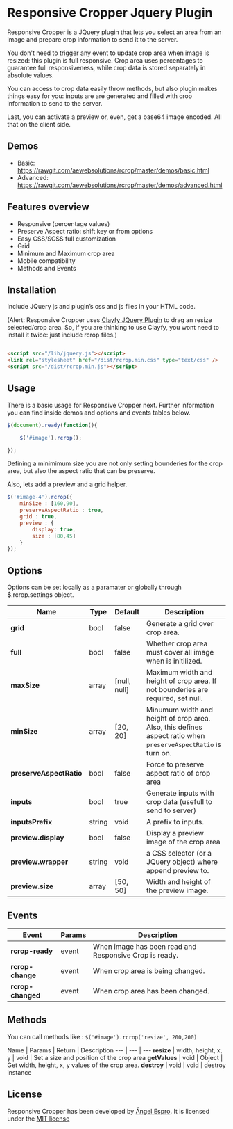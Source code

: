 # Responsive Cropper Jquery Plugin

Responsive Cropper is a JQuery plugin that lets you select an area from an image and prepare crop information to send it to the server.

You don't need to trigger any event to update crop area when image is resized: this plugin is full responsive.
Crop area uses percentages to guarantee full responsiveness, while crop data is stored separately in absolute values.

You can access to crop data easily throw methods, but also plugin makes things easy for you: inputs are are generated and filled with crop information to send to the server.

Last, you can activate a preview or, even, get a base64 image encoded. All that on the client side.


## Demos

- Basic: https://rawgit.com/aewebsolutions/rcrop/master/demos/basic.html
- Advanced: https://rawgit.com/aewebsolutions/rcrop/master/demos/advanced.html

## Features overview

- Responsive (percentage values)
- Preserve Aspect ratio: shift key or from options
- Easy CSS/SCSS full customization
- Grid
- Minimum and Maximum crop area
- Mobile compatibility
- Methods and Events

## Installation

Include JQuery js and plugin’s css and js files in your HTML code.

(Alert: Responsive Cropper uses [Clayfy JQuery Plugin](https://github.com/aewebsolutions/clayfy/) to drag an resize selected/crop area. So, if you are thinking to use Clayfy, you wont need to install it twice: just include rcrop files.)

```html

<script src="/lib/jquery.js"></script> 
<link rel="stylesheet" href="/dist/rcrop.min.css" type="text/css" /> 
<script src="/dist/rcrop.min.js"></script> 

```

## Usage

There is a basic usage for Responsive Cropper next. Further information you can find inside demos and options and events tables below.

```javascript
$(document).ready(function(){

    $('#image').rcrop();

});
```

Defining a minimimum size you are not only setting bounderies for the crop area, but also the aspect ratio that can be preserve.

Also, lets add a preview and a grid helper.

```javascript
$('#image-4').rcrop({
    minSize : [160,90],
    preserveAspectRatio : true,
    grid : true,
    preview : {
        display: true,
        size : [80,45]
    }
});
```

## Options
Options can be set locally as a paramater or globally through $.rcrop.settings object.


Name | Type | Default | Description
--- | --- | --- | ---
**grid** | bool | false |  Generate a grid over crop area.
**full** | bool | false |  Whether crop area must cover all image when is initilized.
**maxSize** | array | [null, null] | Maximum width and height of crop area. If not bounderies are required, set null.
**minSize** | array | [20, 20] | Minumum width and height of crop area. Also, this defines aspect ratio when `preserveAspectRatio` is turn on.
**preserveAspectRatio** | bool | false | Force to preserve aspect ratio of crop area
**inputs** | bool | true |  Generate inputs with crop data (usefull to send to server)
**inputsPrefix** | string | void |  A prefix to inputs.
**preview.display** | bool | false |  Display a preview image of the crop area
**preview.wrapper** | string | void |  a CSS selector (or a JQuery object) where append preview to.
**preview.size** | array | [50, 50] | Width and height of the preview image.


## Events

Event | Params | Description
--- | --- | ---
**rcrop-ready** | event | When image has been read and Responsive Crop is ready.
**rcrop-change** | event | When crop area is being changed.
**rcrop-changed** | event | When crop area has been changed.


## Methods
You can call methods like : `$('#image').rcrop('resize', 200,200)`

Name | Params | Return | Description
--- | --- | ---
**resize** | width, height, x, y | void | Set a size and position of the crop area
**getValues** | void | Object | Get width, height, x, y values of the crop area.
**destroy** | void | void | destroy instance


## License

Responsive Cropper has been developed by [Ángel Espro](http://www.aesolucionesweb.com.ar/). It is licensed under the [MIT license](http://opensource.org/licenses/MIT)
